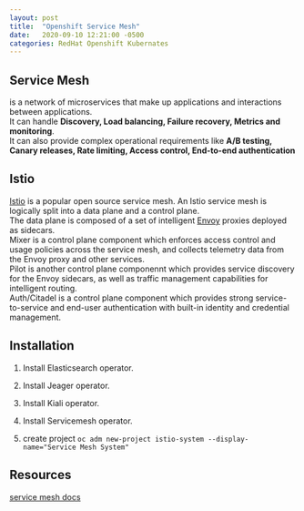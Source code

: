```yaml
---
layout: post
title:  "Openshift Service Mesh"
date:   2020-09-10 12:21:00 -0500
categories: RedHat Openshift Kubernates
---
```


## Service Mesh ## 
is a network of microservices that make up applications and interactions between applications.<br> 
It can handle **Discovery, Load balancing, Failure recovery, Metrics and monitoring**. <br>
It can also provide complex operational requirements like **A/B testing, Canary releases, Rate limiting, Access control, End-to-end authentication**


## Istio ##
[Istio](www.istio.io) is a popular open source service mesh. An Istio service mesh is logically split into a data plane and a control plane.<br>
The data plane is composed of a set of intelligent [Envoy](https://www.envoyproxy.io/) proxies deployed as sidecars. <br>
Mixer is a control plane component which enforces access control and usage policies across the service mesh, and collects telemetry data from the Envoy proxy and other services. <br>
Pilot is another control plane componennt which provides service discovery for the Envoy sidecars, as well as traffic management capabilities for intelligent routing.<br>
Auth/Citadel is a control plane component which provides strong service-to-service and end-user authentication with built-in identity and credential management.<br>

 ## Installation ##
 1. Install Elasticsearch operator.
 2. Install Jeager operator.
 3. Install Kiali operator.
 4. Install Servicemesh operator.
 
 1. create project
 `oc adm new-project istio-system --display-name="Service Mesh System"`
 
 
 ## Resources ##
 [service mesh docs](https://docs.openshift.com/container-platform/4.5/service_mesh/v1x/installing-ossm.html)
 

